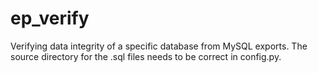 # ep_verify
Verifying data integrity of a specific database from MySQL exports.
The source directory for the .sql files needs to be correct in config.py.